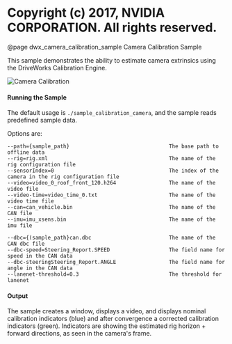 # Copyright (c) 2017, NVIDIA CORPORATION.  All rights reserved.

@page dwx_camera_calibration_sample Camera Calibration Sample

This sample demonstrates the ability to estimate camera extrinsics using the
DriveWorks Calibration Engine.

![Camera Calibration](sample_calibration_camera.png)

#### Running the Sample

The default usage is `./sample_calibration_camera`, and the sample reads predefined sample data.

Options are:

    --path={sample_path}                                The base path to offline data
    --rig=rig.xml                                       The name of the rig configuration file
    --sensorIndex=0                                     The index of the camera in the rig configuration file
    --video=video_0_roof_front_120.h264                 The name of the video file
    --video-time=video_time_0.txt                       The name of the video time file
    --can=can_vehicle.bin                               The name of the CAN file
    --imu=imu_xsens.bin                                 The name of the imu file

    --dbc={(sample_path}can.dbc                         The name of the CAN dbc file
    --dbc-speed=Steering_Report.SPEED                   The field name for speed in the CAN data
    --dbc-steeringSteering_Report.ANGLE                 The field name for angle in the CAN data
    --lanenet-threshold=0.3                             The threshold for lanenet

#### Output

The sample creates a window, displays a video, and displays nominal calibration
indicators (blue) and after convergence a corrected calibration indicators
(green). Indicators are showing the estimated rig horizon + forward directions,
as seen in the camera's frame.
